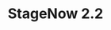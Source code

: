 ---
title: StageNow 2.2
layout: list-mx.html
menu:
  title: StageNow 2.2
  img: /images/products/stagenow.png
  items:
    - title: About
      url: /stagenow/2-2/about
    - title: Getting Started 
      url: /stagenow/2-2/gettingstarted
    - title: Profiles
      url: /stagenow/2-2/stagingprofiles
    - title: Profile Wizards
      url: /stagenow/2-2/ProfileWizards
      items: 
        - title: Configure a Device
          url: /stagenow/2-2/Profiles/configdevice
        - title: Connect Network
          url: /stagenow/2-2/Profiles/ConnectNetwork
        - title: Enroll in an MDM
          url: /stagenow/2-2/Profiles/enrollmdm
        - title: Manage Applications
          url: /stagenow/2-2/Profiles/manageapps
        - title: Manage Device Security
          url: /stagenow/2-2/Profiles/managesecurity
        - title: Perform OS Update
          url: /stagenow/2-2/Profiles/osupdate
        - title: Wipe a Device
          url: /stagenow/2-2/Profiles/wipedevice
        - title: Xpert Mode
          url: /stagenow/2-2/Profiles/xpertmode
    - title: Settings
      url: /stagenow/2-2/settingconfig
    - title: Setting Types
      items: 
        - title: Access
          url: /stagenow/2-2/csp/access
        - title: Analytics
          url: /stagenow/2-2/csp/analyticsmgr
        - title: App
          url: /stagenow/2-2/csp/app
        - title: Audio
          url: /stagenow/2-2/csp/audio
        - title: Batch
          url: /stagenow/2-2/csp/batch
        - title: Battery
          url: /stagenow/2-2/csp/battery
        - title: Browser
          url: /stagenow/2-2/csp/browser
        - title: Camera
          url: /stagenow/2-2/csp/camera
        - title: Cellular
          url: /stagenow/2-2/csp/cellular
        - title: Cert
          url: /stagenow/2-2/csp/cert
        - title: Clock
          url: /stagenow/2-2/csp/clock
        - title: Component
          url: /stagenow/2-2/csp/component
        - title: Condition
          url: /stagenow/2-2/csp/condition
        - title: Dev Admin
          url: /stagenow/2-2/csp/devadmin
        - title: DHCP
          url: /stagenow/2-2/csp/dhcp
        - title: Display
          url: /stagenow/2-2/csp/display
        - title: Encrypt
          url: /stagenow/2-2/csp/encrypt
        - title: File
          url: /stagenow/2-2/csp/file
        - title: Gprs
          url: /stagenow/2-2/csp/gprs
        - title: Intent
          url: /stagenow/2-2/csp/intent
        - title: KeyMap
          url: /stagenow/2-2/csp/keymap
        - title: License
          url: /stagenow/2-2/csp/license
        - title: Network.WLAN.Android
          url: /stagenow/2-2/csp/networkwlanandroid
        - title: Network.WLAN.Android.FusionOptions
          url: /stagenow/2-2/csp/networkwlanandroidfusion
        - title: Network.WWAN.GPRS
          url: /stagenow/2-2/csp/networkwwangprs
        - title: Persistence
          url: /stagenow/2-2/csp/persistence
        - title: Power Key
          url: /stagenow/2-2/csp/powerkey
        - title: Power
          url: /stagenow/2-2/csp/power
        - title: ScanMode
          url: /stagenow/2-2/csp/scanmode
        - title: Sd Card
          url: /stagenow/2-2/csp/sdcard
        - title: Settings
          url: /stagenow/2-2/csp/settingsmgr
        - title: Status
          url: /stagenow/2-2/csp/status
        - title: Threat
          url: /stagenow/2-2/csp/threat
        - title: Touch
          url: /stagenow/2-2/csp/touch
        - title: UI
          url: /stagenow/2-2/csp/ui
        - title: USB
          url: /stagenow/2-2/csp/usb
        - title: Wi-Fi
          url: /stagenow/2-2/csp/wifi
        - title: Wireless
          url: /stagenow/2-2/csp/wireless
        - title: XML
          url: /stagenow/2-2/csp/xml
    - title: Device Staging
      url: /stagenow/2-2/stageclient
---